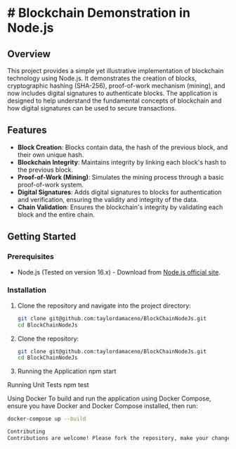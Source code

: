 # # Blockchain Demonstration in Node.js

## Overview

This project provides a simple yet illustrative implementation of blockchain technology using Node.js. It demonstrates the creation of blocks, cryptographic hashing (SHA-256), proof-of-work mechanism (mining), and now includes digital signatures to authenticate blocks. The application is designed to help understand the fundamental concepts of blockchain and how digital signatures can be used to secure transactions.

## Features

- **Block Creation**: Blocks contain data, the hash of the previous block, and their own unique hash.
- **Blockchain Integrity**: Maintains integrity by linking each block's hash to the previous block.
- **Proof-of-Work (Mining)**: Simulates the mining process through a basic proof-of-work system.
- **Digital Signatures**: Adds digital signatures to blocks for authentication and verification, ensuring the validity and integrity of the data.
- **Chain Validation**: Ensures the blockchain's integrity by validating each block and the entire chain.

## Getting Started

### Prerequisites

- Node.js (Tested on version 16.x) - Download from [Node.js official site](https://nodejs.org/).

### Installation

1. Clone the repository and navigate into the project directory:
   ```bash
   git clone git@github.com:taylordamaceno/BlockChainNodeJs.git
   cd BlockChainNodeJs
1. Clone the repository:
   ```bash
   git clone git@github.com:taylordamaceno/BlockChainNodeJs.git
   cd BlockChainNodeJs
2. Running the Application
npm start

Running Unit Tests
npm test


Using Docker
To build and run the application using Docker Compose, ensure you have Docker and Docker Compose installed, then run:

   ```bash
docker-compose up --build

Contributing
Contributions are welcome! Please fork the repository, make your changes, and submit a pull request.

